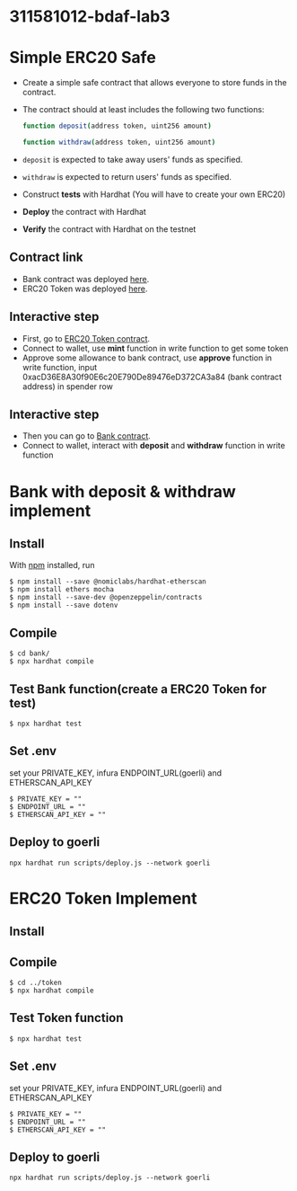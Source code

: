 # 311581012-bdaf-lab3

# Simple ERC20 Safe
- Create a simple safe contract that allows everyone to store funds in the contract.
- The contract should at least includes the following two functions:
    
    ```bash
    function deposit(address token, uint256 amount)
    
    function withdraw(address token, uint256 amount)
    ```
    
- `deposit` is expected to take away users' funds as specified.
- `withdraw` is expected to return users' funds as specified.
- Construct **tests** with Hardhat (You will have to create your own ERC20)
- **Deploy** the contract with Hardhat
- **Verify** the contract with Hardhat on the testnet

## Contract link 
- Bank contract was deployed [here](https://goerli.etherscan.io/address/0xacD36E8A30f90E6c20E790De89476eD372CA3a84#writeContract).
- ERC20 Token was deployed [here](https://goerli.etherscan.io/address/0x93ce1b10b272d279d469c4d17d1e8d237be20b39).

## Interactive step 
- First, go to [ERC20 Token contract](https://goerli.etherscan.io/address/0x93ce1b10b272d279d469c4d17d1e8d237be20b39#writeContract).
- Connect to wallet, use **mint** function in write function to get some token
- Approve some allowance to bank contract, use **approve** function in write function, input 0xacD36E8A30f90E6c20E790De89476eD372CA3a84 (bank contract address) in spender row

## Interactive step 
- Then you can go to [Bank contract](https://goerli.etherscan.io/address/0xacD36E8A30f90E6c20E790De89476eD372CA3a84#writeContract).
- Connect to wallet, interact with **deposit** and **withdraw** function in write function



# Bank with deposit & withdraw implement

## Install

With [npm](https://npmjs.org/) installed, run

    $ npm install --save @nomiclabs/hardhat-etherscan
    $ npm install ethers mocha
    $ npm install --save-dev @openzeppelin/contracts
    $ npm install --save dotenv
    
## Compile

    $ cd bank/
    $ npx hardhat compile

## Test Bank function(create a ERC20 Token for test)

    $ npx hardhat test
    
## Set .env
  set your PRIVATE_KEY, infura ENDPOINT_URL(goerli) and ETHERSCAN_API_KEY

    $ PRIVATE_KEY = ""
    $ ENDPOINT_URL = ""
    $ ETHERSCAN_API_KEY = ""

## Deploy to goerli    
    npx hardhat run scripts/deploy.js --network goerli
    
    
# ERC20 Token Implement

## Install
    
## Compile

    $ cd ../token
    $ npx hardhat compile

## Test Token function

    $ npx hardhat test
    
## Set .env
  set your PRIVATE_KEY, infura ENDPOINT_URL(goerli) and ETHERSCAN_API_KEY

    $ PRIVATE_KEY = ""
    $ ENDPOINT_URL = ""
    $ ETHERSCAN_API_KEY = ""

## Deploy to goerli    
    npx hardhat run scripts/deploy.js --network goerli

